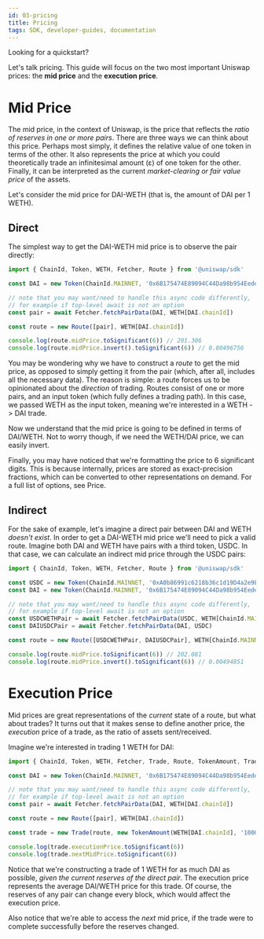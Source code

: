 ```yaml
---
id: 03-pricing
title: Pricing
tags: SDK, developer-guides, documentation
---
```


Looking for a <Link to='/docs/v2/javascript-SDK/quick-start'>quickstart</Link>?

Let's talk pricing. This guide will focus on the two most important Uniswap prices: the **mid price** and the **execution price**.

# Mid Price

The mid price, in the context of Uniswap, is the price that reflects the _ratio of reserves in one or more pairs_. There are three ways we can think about this price. Perhaps most simply, it defines the relative value of one token in terms of the other. It also represents the price at which you could theoretically trade an infinitesimal amount (ε) of one token for the other. Finally, it can be interpreted as the current _market-clearing or fair value price_ of the assets.

Let's consider the mid price for DAI-WETH (that is, the amount of DAI per 1 WETH).

## Direct

The simplest way to get the DAI-WETH mid price is to observe the pair directly:

```typescript
import { ChainId, Token, WETH, Fetcher, Route } from '@uniswap/sdk'

const DAI = new Token(ChainId.MAINNET, '0x6B175474E89094C44Da98b954EedeAC495271d0F', 18)

// note that you may want/need to handle this async code differently,
// for example if top-level await is not an option
const pair = await Fetcher.fetchPairData(DAI, WETH[DAI.chainId])

const route = new Route([pair], WETH[DAI.chainId])

console.log(route.midPrice.toSignificant(6)) // 201.306
console.log(route.midPrice.invert().toSignificant(6)) // 0.00496756
```

You may be wondering why we have to construct a _route_ to get the mid price, as opposed to simply getting it from the pair (which, after all, includes all the necessary data). The reason is simple: a route forces us to be opinionated about the _direction_ of trading. Routes consist of one or more pairs, and an input token (which fully defines a trading path). In this case, we passed WETH as the input token, meaning we're interested in a WETH -> DAI trade.

Now we understand that the mid price is going to be defined in terms of DAI/WETH. Not to worry though, if we need the WETH/DAI price, we can easily invert.

Finally, you may have noticed that we're formatting the price to 6 significant digits. This is because internally, prices are stored as exact-precision fractions, which can be converted to other representations on demand. For a full list of options, see <Link to='/docs/v2/SDK/fractions#price'>Price</Link>.

## Indirect

For the sake of example, let's imagine a direct pair between DAI and WETH _doesn't exist_. In order to get a DAI-WETH mid price we'll need to pick a valid route. Imagine both DAI and WETH have pairs with a third token, USDC. In that case, we can calculate an indirect mid price through the USDC pairs: 

```typescript
import { ChainId, Token, WETH, Fetcher, Route } from '@uniswap/sdk'

const USDC = new Token(ChainId.MAINNET, '0xA0b86991c6218b36c1d19D4a2e9Eb0cE3606eB48', 6)
const DAI = new Token(ChainId.MAINNET, '0x6B175474E89094C44Da98b954EedeAC495271d0F', 18)

// note that you may want/need to handle this async code differently,
// for example if top-level await is not an option
const USDCWETHPair = await Fetcher.fetchPairData(USDC, WETH[ChainId.MAINNET])
const DAIUSDCPair = await Fetcher.fetchPairData(DAI, USDC)

const route = new Route([USDCWETHPair, DAIUSDCPair], WETH[ChainId.MAINNET])

console.log(route.midPrice.toSignificant(6)) // 202.081
console.log(route.midPrice.invert().toSignificant(6)) // 0.00494851
```

# Execution Price

Mid prices are great representations of the _current_ state of a route, but what about trades? It turns out that it makes sense to define another price, the _execution_ price of a trade, as the ratio of assets sent/received.

Imagine we're interested in trading 1 WETH for DAI:

```typescript
import { ChainId, Token, WETH, Fetcher, Trade, Route, TokenAmount, TradeType } from '@uniswap/sdk'

const DAI = new Token(ChainId.MAINNET, '0x6B175474E89094C44Da98b954EedeAC495271d0F', 18)

// note that you may want/need to handle this async code differently,
// for example if top-level await is not an option
const pair = await Fetcher.fetchPairData(DAI, WETH[DAI.chainId])

const route = new Route([pair], WETH[DAI.chainId])

const trade = new Trade(route, new TokenAmount(WETH[DAI.chainId], '1000000000000000000'), TradeType.EXACT_INPUT)

console.log(trade.executionPrice.toSignificant(6))
console.log(trade.nextMidPrice.toSignificant(6))
```

Notice that we're constructing a trade of 1 WETH for as much DAI as possible, _given the current reserves of the direct pair_. The execution price represents the average DAI/WETH price for this trade. Of course, the reserves of any pair can change every block, which would affect the execution price.

Also notice that we're able to access the _next_ mid price, if the trade were to complete successfully before the reserves changed.
